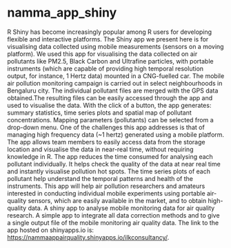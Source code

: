 # namma_app_shiny

R Shiny has become increasingly popular among R users for developing flexible and interactive platforms. The Shiny app we present here is for visualising data collected using mobile measurements (sensors on a moving platform). We used this app for visualising the data collected on air pollutants like PM2.5, Black Carbon and Ultrafine particles, with portable instruments (which are capable of providing high temporal resolution output, for instance, 1 Hertz data) mounted in a CNG-fuelled car. The mobile air pollution monitoring campaign is carried out in select neighbourhoods in Bengaluru city. The individual pollutant files are merged with the GPS data obtained.The resulting files can be easily accessed through the app and used to visualise the data. With the click of a button, the app generates: summary statistics, time series plots and spatial map of pollutant concentrations. Mapping parameters (pollutants) can be selected from a drop-down menu.
One of the challenges this app addresses is that of managing high frequency data (~1 hertz) generated using a mobile platform. The app allows team members to easily access data from the storage location and visualise the data in near-real time, without requiring knowledge in R. The app reduces the time consumed for analysing each pollutant individually. It helps check the quality of the data at near real time and instantly visualise pollution hot spots. The time series plots of each pollutant help understand the temporal patterns and health of the instruments. This app will help air pollution researchers and amateurs interested in conducting individual mobile experiments using portable air-quality sensors, which are easily available in the market, and to obtain high-quality data.
A shiny app to analyse mobile monitoring data for air quality research.
A simple app to integrate all data correction methods and to give a single output file of the mobile monitoring air quality data. The link to the app hosted on shinyapps.io is: https://nammaappairquality.shinyapps.io/ilkconsultancy/.
